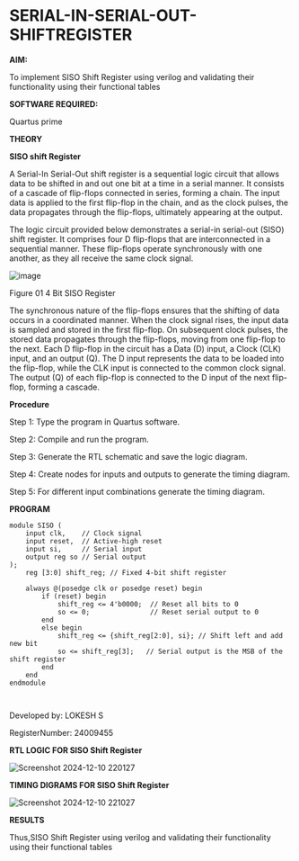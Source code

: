 # SERIAL-IN-SERIAL-OUT-SHIFTREGISTER

**AIM:**

To implement  SISO Shift Register using verilog and validating their functionality using their functional tables

**SOFTWARE REQUIRED:**

Quartus prime

**THEORY**

**SISO shift Register**

A Serial-In Serial-Out shift register is a sequential logic circuit that allows data to be shifted in and out one bit at a time in a serial manner. It consists of a cascade of flip-flops connected in series, forming a chain. The input data is applied to the first flip-flop in the chain, and as the clock pulses, the data propagates through the flip-flops, ultimately appearing at the output.

The logic circuit provided below demonstrates a serial-in serial-out (SISO) shift register. It comprises four D flip-flops that are interconnected in a sequential manner. These flip-flops operate synchronously with one another, as they all receive the same clock signal.

![image](https://github.com/naavaneetha/SERIAL-IN-SERIAL-OUT-SHIFTREGISTER/assets/154305477/e81c4072-37f9-46c6-8145-566764b74c3a)

Figure 01 4 Bit SISO Register

The synchronous nature of the flip-flops ensures that the shifting of data occurs in a coordinated manner. When the clock signal rises, the input data is sampled and stored in the first flip-flop. On subsequent clock pulses, the stored data propagates through the flip-flops, moving from one flip-flop to the next.
Each D flip-flop in the circuit has a Data (D) input, a Clock (CLK) input, and an output (Q). The D input represents the data to be loaded into the flip-flop, while the CLK input is connected to the common clock signal. The output (Q) of each flip-flop is connected to the D input of the next flip-flop, forming a cascade.

**Procedure**

Step 1:  Type the program in Quartus software.

Step 2:  Compile and run the program.

Step 3:  Generate the RTL schematic and save the logic diagram.

Step 4:  Create nodes for inputs and outputs to generate the timing diagram.

Step 5:  For different input combinations generate the timing diagram.


**PROGRAM**
~~~
module SISO (
    input clk,    // Clock signal
    input reset,  // Active-high reset
    input si,     // Serial input
    output reg so // Serial output
);
    reg [3:0] shift_reg; // Fixed 4-bit shift register

    always @(posedge clk or posedge reset) begin
        if (reset) begin
            shift_reg <= 4'b0000;  // Reset all bits to 0
            so <= 0;               // Reset serial output to 0
        end
        else begin
            shift_reg <= {shift_reg[2:0], si}; // Shift left and add new bit
            so <= shift_reg[3];   // Serial output is the MSB of the shift register
        end
    end
endmodule



~~~




Developed by: LOKESH S

RegisterNumber: 24009455



**RTL LOGIC FOR SISO Shift Register**

![Screenshot 2024-12-10 220127](https://github.com/user-attachments/assets/7541ca73-6da6-4014-a880-0b56405fb6ea)

**TIMING DIGRAMS FOR SISO Shift Register**

![Screenshot 2024-12-10 221027](https://github.com/user-attachments/assets/3856184c-4079-406a-8f28-23efa0d3e963)

**RESULTS**

Thus,SISO Shift Register using verilog and validating their functionality using their functional tables
